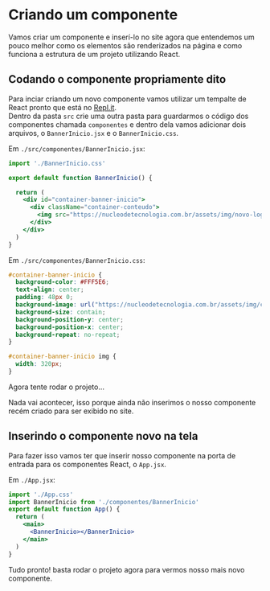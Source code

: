 # Criando um componente
Vamos criar um componente e inserí-lo no site agora que entendemos um pouco melhor como os elementos são renderizados na página e como funciona a estrutura de um projeto utilizando React.

## Codando o componente propriamente dito
Para inciar criando um novo componente vamos utilizar um tempalte de React pronto que está no [Repl.it](https://replit.com/@replit/React-Javascript?v=1).<br>
Dentro da pasta `src` crie uma outra pasta para guardarmos o código dos componentes chamada  `componentes` e dentro dela vamos adicionar dois arquivos, o `BannerInicio.jsx` e o `BannerInicio.css`.

Em `./src/componentes/BannerInicio.jsx`:
```jsx
import './BannerInicio.css'

export default function BannerInicio() {

  return (
    <div id="container-banner-inicio">
      <div className="container-conteudo">
        <img src="https://nucleodetecnologia.com.br/assets/img/novo-logo-tecnologia.svg"/>
      </div>
    </div>
  )
}
```

Em `./src/componentes/BannerInicio.css`:

```css
#container-banner-inicio {
  background-color: #FFF5E6;
  text-align: center;
  padding: 48px 0;
  background-image: url("https://nucleodetecnologia.com.br/assets/img/capa-site.jpg");
  background-size: contain;
  background-position-y: center;
  background-position-x: center;
  background-repeat: no-repeat;	
}

#container-banner-inicio img {
  width: 320px;
}
```

Agora tente rodar o projeto...<br>

Nada vai acontecer, isso porque ainda não inserimos o nosso componente recém criado para ser exibido no site.<br>

## Inserindo o componente novo na tela

Para fazer isso vamos ter que inserir nosso componente na porta de entrada para os componentes React, o `App.jsx`.<br>


Em `./App.jsx`:
```jsx
import './App.css'
import BannerInicio from './componentes/BannerInicio'
export default function App() {
  return (
    <main>
      <BannerInicio></BannerInicio>
    </main>
  )
}
```

Tudo pronto! basta rodar o projeto agora para vermos nosso mais novo componente.

